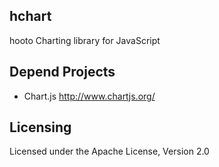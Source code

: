 ## hchart
hooto Charting library for JavaScript


## Depend Projects
* Chart.js <http://www.chartjs.org/>


## Licensing
Licensed under the Apache License, Version 2.0


